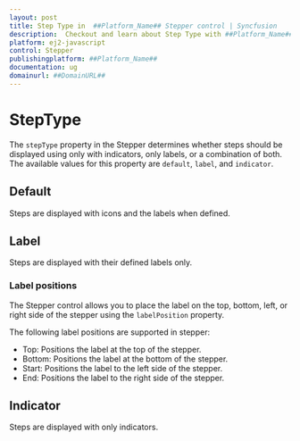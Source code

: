 ```yaml
---
layout: post
title: Step Type in  ##Platform_Name## Stepper control | Syncfusion
description:  Checkout and learn about Step Type with ##Platform_Name## Stepper control of Syncfusion Essential JS 2 and more details.
platform: ej2-javascript
control: Stepper
publishingplatform: ##Platform_Name##
documentation: ug
domainurl: ##DomainURL##
---
```


# StepType

The `stepType` property in the Stepper determines whether steps should be displayed using only with indicators, only labels, or a combination of both. The available values for this property are `default`, `label`, and `indicator`.

## Default

Steps are displayed with icons and the labels when defined.

## Label

Steps are displayed with their defined labels only.


### Label positions

The Stepper control allows you to place the label on the top, bottom, left, or right side of the stepper using the `labelPosition` property.

The following label positions are supported in stepper:

* Top: Positions the label at the top of the stepper.
* Bottom: Positions the label at the bottom of the stepper.
* Start: Positions the label to the left side of the stepper.
* End: Positions the label to the right side of the stepper.

## Indicator

Steps are displayed with only indicators.
